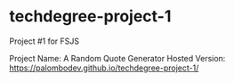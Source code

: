 # techdegree-project-1
Project #1 for FSJS

Project Name: A Random Quote Generator
Hosted Version: https://palombodev.github.io/techdegree-project-1/

